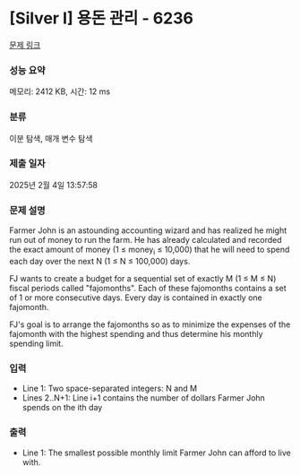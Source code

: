 # [Silver I] 용돈 관리 - 6236 

[문제 링크](https://www.acmicpc.net/problem/6236) 

### 성능 요약

메모리: 2412 KB, 시간: 12 ms

### 분류

이분 탐색, 매개 변수 탐색

### 제출 일자

2025년 2월 4일 13:57:58

### 문제 설명

<p>Farmer John is an astounding accounting wizard and has realized he might run out of money to run the farm. He has already calculated and recorded the exact amount of money (1 ≤ money<sub>i</sub> ≤ 10,000) that he will need to spend each day over the next N (1 ≤ N ≤ 100,000) days.</p>

<p>FJ wants to create a budget for a sequential set of exactly M (1 ≤ M ≤ N) fiscal periods called "fajomonths". Each of these fajomonths contains a set of 1 or more consecutive days. Every day is contained in exactly one fajomonth.</p>

<p>FJ's goal is to arrange the fajomonths so as to minimize the expenses of the fajomonth with the highest spending and thus determine his monthly spending limit.</p>

### 입력 

 <ul>
	<li>Line 1: Two space-separated integers: N and M </li>
	<li>Lines 2..N+1: Line i+1 contains the number of dollars Farmer John spends on the ith day</li>
</ul>

### 출력 

 <ul>
	<li>Line 1: The smallest possible monthly limit Farmer John can afford to live with.</li>
</ul>

<p> </p>

